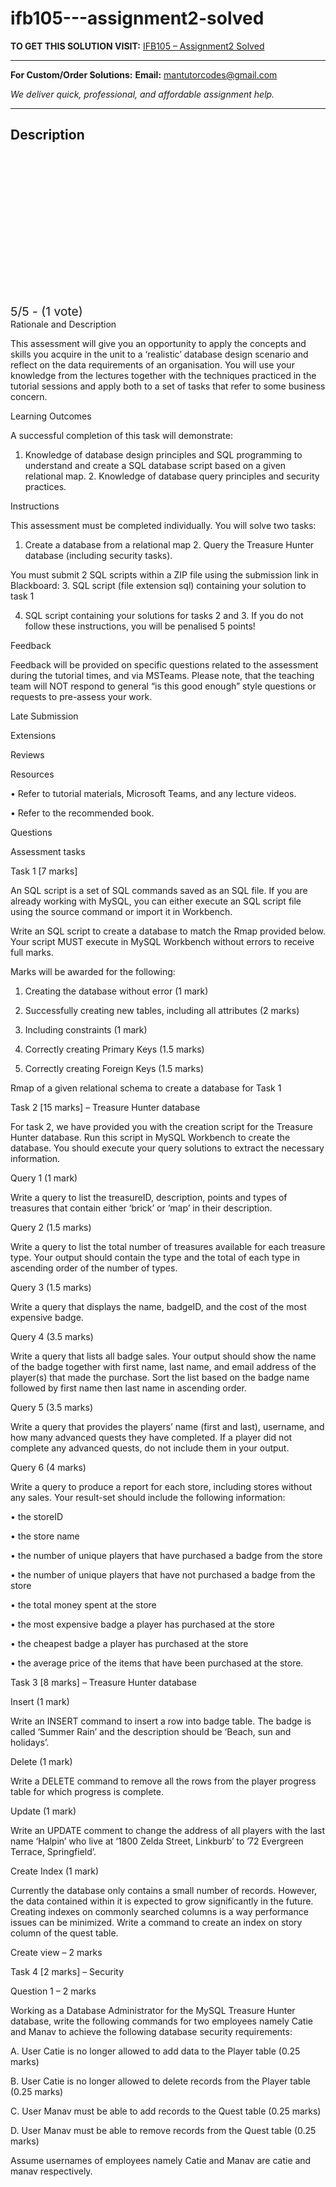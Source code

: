 # ifb105---assignment2-solved
**TO GET THIS SOLUTION VISIT:** [IFB105 – Assignment2 Solved](https://mantutor.com/product/ifb105-solved/)


---

**For Custom/Order Solutions:** **Email:** mantutorcodes@gmail.com  

*We deliver quick, professional, and affordable assignment help.*

---

<h2>Description</h2>



<div class="kk-star-ratings kksr-auto kksr-align-center kksr-valign-top kksr-disabled" data-payload="{&quot;align&quot;:&quot;center&quot;,&quot;id&quot;:&quot;96190&quot;,&quot;readonly&quot;:&quot;1&quot;,&quot;slug&quot;:&quot;default&quot;,&quot;valign&quot;:&quot;top&quot;,&quot;ignore&quot;:&quot;&quot;,&quot;reference&quot;:&quot;auto&quot;,&quot;class&quot;:&quot;&quot;,&quot;count&quot;:&quot;1&quot;,&quot;legendonly&quot;:&quot;&quot;,&quot;score&quot;:&quot;5&quot;,&quot;starsonly&quot;:&quot;&quot;,&quot;best&quot;:&quot;5&quot;,&quot;gap&quot;:&quot;4&quot;,&quot;greet&quot;:&quot;Rate this product&quot;,&quot;legend&quot;:&quot;5\/5 - (1 vote)&quot;,&quot;size&quot;:&quot;24&quot;,&quot;title&quot;:&quot;IFB105 -  Assignment2 Solved&quot;,&quot;width&quot;:&quot;138&quot;,&quot;_legend&quot;:&quot;{score}\/{best} - ({count} {votes})&quot;,&quot;font_factor&quot;:&quot;1.25&quot;}">

<div class="kksr-stars">

<div class="kksr-stars-inactive">
            <div class="kksr-star" data-star="1" style="padding-right: 4px">


<div class="kksr-icon" style="width: 24px; height: 24px;"></div>
        </div>
            <div class="kksr-star" data-star="2" style="padding-right: 4px">


<div class="kksr-icon" style="width: 24px; height: 24px;"></div>
        </div>
            <div class="kksr-star" data-star="3" style="padding-right: 4px">


<div class="kksr-icon" style="width: 24px; height: 24px;"></div>
        </div>
            <div class="kksr-star" data-star="4" style="padding-right: 4px">


<div class="kksr-icon" style="width: 24px; height: 24px;"></div>
        </div>
            <div class="kksr-star" data-star="5" style="padding-right: 4px">


<div class="kksr-icon" style="width: 24px; height: 24px;"></div>
        </div>
    </div>

<div class="kksr-stars-active" style="width: 138px;">
            <div class="kksr-star" style="padding-right: 4px">


<div class="kksr-icon" style="width: 24px; height: 24px;"></div>
        </div>
            <div class="kksr-star" style="padding-right: 4px">


<div class="kksr-icon" style="width: 24px; height: 24px;"></div>
        </div>
            <div class="kksr-star" style="padding-right: 4px">


<div class="kksr-icon" style="width: 24px; height: 24px;"></div>
        </div>
            <div class="kksr-star" style="padding-right: 4px">


<div class="kksr-icon" style="width: 24px; height: 24px;"></div>
        </div>
            <div class="kksr-star" style="padding-right: 4px">


<div class="kksr-icon" style="width: 24px; height: 24px;"></div>
        </div>
    </div>
</div>


<div class="kksr-legend" style="font-size: 19.2px;">
            5/5 - (1 vote)    </div>
    </div>
Rationale and Description

This assessment will give you an opportunity to apply the concepts and skills you acquire in the unit to a ‘realistic’ database design scenario and reflect on the data requirements of an organisation. You will use your knowledge from the lectures together with the techniques practiced in the tutorial sessions and apply both to a set of tasks that refer to some business concern.

Learning Outcomes

A successful completion of this task will demonstrate:

1. Knowledge of database design principles and SQL programming to understand and create a SQL database script based on a given relational map. 2. Knowledge of database query principles and security practices.

Instructions

This assessment must be completed individually. You will solve two tasks:

1. Create a database from a relational map 2. Query the Treasure Hunter database (including security tasks).

You must submit 2 SQL scripts within a ZIP file using the submission link in Blackboard: 3. SQL script (file extension sql) containing your solution to task 1

4. SQL script containing your solutions for tasks 2 and 3. If you do not follow these instructions, you will be penalised 5 points!

Feedback

Feedback will be provided on specific questions related to the assessment during the tutorial times, and via MSTeams. Please note, that the teaching team will NOT respond to general “is this good enough” style questions or requests to pre-assess your work.

Late Submission

Extensions

Reviews

Resources

• Refer to tutorial materials, Microsoft Teams, and any lecture videos.

• Refer to the recommended book.

Questions

Assessment tasks

Task 1 [7 marks]

An SQL script is a set of SQL commands saved as an SQL file. If you are already working with MySQL, you can either execute an SQL script file using the source command or import it in Workbench.

Write an SQL script to create a database to match the Rmap provided below. Your script MUST execute in MySQL Workbench without errors to receive full marks.

Marks will be awarded for the following:

1. Creating the database without error (1 mark)

2. Successfully creating new tables, including all attributes (2 marks)

3. Including constraints (1 mark)

4. Correctly creating Primary Keys (1.5 marks)

5. Correctly creating Foreign Keys (1.5 marks)

Rmap of a given relational schema to create a database for Task 1

Task 2 [15 marks] – Treasure Hunter database

For task 2, we have provided you with the creation script for the Treasure Hunter database. Run this script in MySQL Workbench to create the database. You should execute your query solutions to extract the necessary information.

Query 1 (1 mark)

Write a query to list the treasureID, description, points and types of treasures that contain either ‘brick’ or ‘map’ in their description.

Query 2 (1.5 marks)

Write a query to list the total number of treasures available for each treasure type. Your output should contain the type and the total of each type in ascending order of the number of types.

Query 3 (1.5 marks)

Write a query that displays the name, badgeID, and the cost of the most expensive badge.

Query 4 (3.5 marks)

Write a query that lists all badge sales. Your output should show the name of the badge together with first name, last name, and email address of the player(s) that made the purchase. Sort the list based on the badge name followed by first name then last name in ascending order.

Query 5 (3.5 marks)

Write a query that provides the players’ name (first and last), username, and how many advanced quests they have completed. If a player did not complete any advanced quests, do not include them in your output.

Query 6 (4 marks)

Write a query to produce a report for each store, including stores without any sales. Your result-set should include the following information:

• the storeID

• the store name

• the number of unique players that have purchased a badge from the store

• the number of unique players that have not purchased a badge from the store

• the total money spent at the store

• the most expensive badge a player has purchased at the store

• the cheapest badge a player has purchased at the store

• the average price of the items that have been purchased at the store.

Task 3 [8 marks] – Treasure Hunter database

Insert (1 mark)

Write an INSERT command to insert a row into badge table. The badge is called ‘Summer Rain’ and the description should be ‘Beach, sun and holidays’.

Delete (1 mark)

Write a DELETE command to remove all the rows from the player progress table for which progress is complete.

Update (1 mark)

Write an UPDATE comment to change the address of all players with the last name ‘Halpin’ who live at ‘1800 Zelda Street, Linkburb’ to ’72 Evergreen Terrace, Springfield’.

Create Index (1 mark)

Currently the database only contains a small number of records. However, the data contained within it is expected to grow significantly in the future. Creating indexes on commonly searched columns is a way performance issues can be minimized. Write a command to create an index on story column of the quest table.

Create view – 2 marks

Task 4 [2 marks] – Security

Question 1 – 2 marks

Working as a Database Administrator for the MySQL Treasure Hunter database, write the following commands for two employees namely Catie and Manav to achieve the following database security requirements:

A. User Catie is no longer allowed to add data to the Player table (0.25 marks)

B. User Catie is no longer allowed to delete records from the Player table (0.25 marks)

C. User Manav must be able to add records to the Quest table (0.25 marks)

D. User Manav must be able to remove records from the Quest table (0.25 marks)

Assume usernames of employees namely Catie and Manav are catie and manav respectively.
